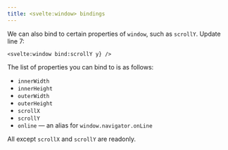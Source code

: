 ```yaml
---
title: <svelte:window> bindings
---
```


We can also bind to certain properties of `window`, such as `scrollY`. Update line 7:

```svelte
<svelte:window bind:scrollY y} />
```

The list of properties you can bind to is as follows:

- `innerWidth`
- `innerHeight`
- `outerWidth`
- `outerHeight`
- `scrollX`
- `scrollY`
- `online` — an alias for `window.navigator.onLine`

All except `scrollX` and `scrollY` are readonly.
